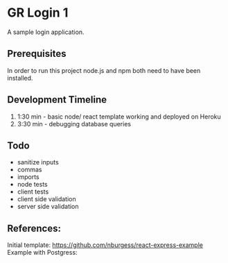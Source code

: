 # GR Login 1

A sample login application.




## Prerequisites
In order to run this project node.js and npm both need to have been installed.

## Development Timeline
<ol>
<li>1:30 min -  basic node/ react template working and deployed on Heroku</li>
<li>3:30 min -  debugging database queries</li>

</ol>


## Todo 
- sanitize inputs
- commas
- imports
- node tests
- client tests
- client side validation
- server side validation




## References:


Initial template: https://github.com/nburgess/react-express-example
Example with Postgress: 


